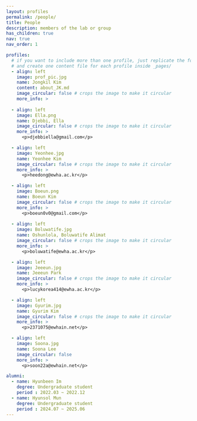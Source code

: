 ```yaml
---
layout: profiles
permalink: /people/
title: People
description: members of the lab or group
has_children: true
nav: true
nav_order: 1

profiles:
  # if you want to include more than one profile, just replicate the following block
  # and create one content file for each profile inside _pages/
  - align: left
    image: prof_pic.jpg
    name: Jongkil Kim
    content: about_JK.md
    image_circular: false # crops the image to make it circular
    more_info: >
    
  - align: left
    image: Ella.png
    name: Djebbi, Ella
    image_circular: false # crops the image to make it circular
    more_info: >
      <p>djebbiella@gmail.com</p>

  - align: left
    image: Yeonhee.jpg
    name: Yeonhee Kim
    image_circular: false # crops the image to make it circular
    more_info: >
      <p>heedong@ewha.ac.kr</p>

  - align: left
    image: Boeun.png
    name: Boeun Kim
    image_circular: false # crops the image to make it circular
    more_info: >
      <p>boeun0v0@gmail.com</p>
  
  - align: left
    image: Boluwatife.jpg
    name: Oshunlola, Boluwatife Alimat
    image_circular: false # crops the image to make it circular
    more_info: >
      <p>boluwatife@ewha.ac.kr</p>

  - align: left
    image: Jeeeun.jpg
    name: Jeeeun Park
    image_circular: false # crops the image to make it circular
    more_info: >
      <p>lucykorea414@ewha.ac.kr</p>

  - align: left
    image: Gyurim.jpg
    name: Gyurim Kim
    image_circular: false # crops the image to make it circular
    more_info: >
      <p>2371075@ewhain.net</p>

  - align: left
    image: Soona.jpg
    name: Soona Lee
    image_circular: false
    more_info: >
      <p>soon22a@ewhain.net</p>

alumni:
  - name: Hyunbeen Im
    degree: Undergraduate student
    period : 2022.03 ~ 2022.12
  - name: Hyunsol Mun
    degree: Undergraduate student
    period : 2024.07 ~ 2025.06
---
```

